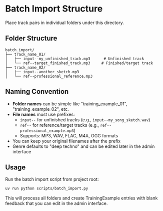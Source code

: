 # Batch Import Structure

Place track pairs in individual folders under this directory.

## Folder Structure

```
batch_import/
├── track_name_01/
│   ├── input--my_unfinished_track.mp3      # Unfinished track
│   └── ref--target_finished_track.mp3     # Finished/target track
├── track_name_02/
│   ├── input--another_sketch.mp3
│   └── ref--professional_reference.mp3
```

## Naming Convention

- **Folder names** can be simple like "training_example_01", "training_example_02", etc.
- **File names** must use prefixes:
  - `input--` for unfinished tracks (e.g., `input--my_song_sketch.wav`)
  - `ref--` for reference/target tracks (e.g., `ref--professional_example.mp3`)
  - Supports: MP3, WAV, FLAC, M4A, OGG formats
- You can keep your original filenames after the prefix
- Genre defaults to "deep techno" and can be edited later in the admin interface

## Usage

Run the batch import script from project root:

```bash
uv run python scripts/batch_import.py
```

This will process all folders and create TrainingExample entries with blank feedback that you can edit in the admin interface.
